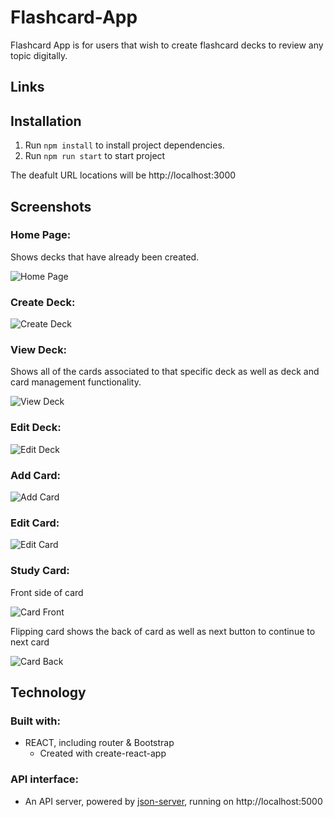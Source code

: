 # Flashcard-App

Flashcard App is for users that wish to create flashcard decks to review any topic digitally.

## Links

## Installation

1. Run `npm install` to install project dependencies.
1. Run `npm run start` to start project

The deafult URL locations will be http://localhost:3000

## Screenshots

### Home Page:

Shows decks that have already been created.

![Home Page](screenshots/home.png)

### Create Deck:

![Create Deck](screenshots/createDeck.png)

### View Deck:

Shows all of the cards associated to that specific deck as well as deck and card management functionality.

![View Deck](screenshots/viewDeck.png)

### Edit Deck:

![Edit Deck](screenshots/editDeck.png)

### Add Card:

![Add Card](screenshots/addCard.png)

### Edit Card:

![Edit Card](screenshots/editCard.png)

### Study Card:

Front side of card

![Card Front](screenshots/studyDeckCardFront.png)

Flipping card shows the back of card as well as next button to continue to next card

![Card Back](screenshots/studyDeckCardBack.png)

## Technology

### Built with:
* REACT, including router & Bootstrap
  * Created with create-react-app

### API interface:
* An API server, powered by [json-server](https://www.npmjs.com/package/json-server), running on http://localhost:5000
